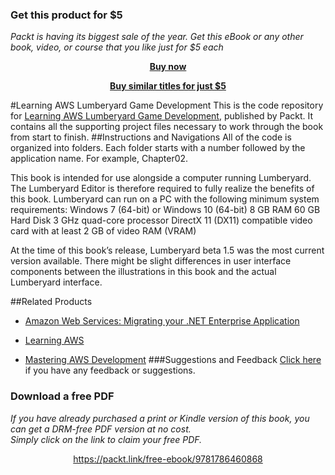 
### Get this product for $5

<i>Packt is having its biggest sale of the year. Get this eBook or any other book, video, or course that you like just for $5 each</i>


<b><p align='center'>[Buy now](https://packt.link/9781786460868)</p></b>


<b><p align='center'>[Buy similar titles for just $5](https://subscription.packtpub.com/search)</p></b>


﻿#Learning AWS Lumberyard Game Development
This is the code repository for [Learning AWS Lumberyard Game Development](https://www.packtpub.com/game-development/learning-aws-lumberyard-game-development?utm_source=github&utm_medium=repository&utm_campaign=9781786460868), published by Packt. It contains all the supporting project files necessary to work through the book from start to finish.
##Instructions and Navigations
All of the code is organized into folders. Each folder starts with a number followed by the application name. For example, Chapter02.



This book is intended for use alongside a computer running Lumberyard. The Lumberyard
Editor is therefore required to fully realize the benefits of this book. Lumberyard can run on
a PC with the following minimum system requirements:
Windows 7 (64-bit) or Windows 10 (64-bit)
8 GB RAM
60 GB Hard Disk
3 GHz quad-core processor
DirectX 11 (DX11) compatible video card with at least 2 GB of video RAM
(VRAM)

At the time of this book’s release, Lumberyard beta 1.5 was the most current version
available. There might be slight differences in user interface components between the
illustrations in this book and the actual Lumberyard interface.

##Related Products
* [Amazon Web Services: Migrating your .NET Enterprise Application](https://www.packtpub.com/web-development/amazon-web-services-migrating-your-net-enterprise-application?utm_source=github&utm_medium=repository&utm_campaign=9781849681940)

* [Learning AWS](https://www.packtpub.com/virtualization-and-cloud/learning-aws?utm_source=github&utm_medium=repository&utm_campaign=9781784394639)

* [Mastering AWS Development](https://www.packtpub.com/networking-and-servers/mastering-aws-development?utm_source=github&utm_medium=repository&utm_campaign=9781782173632)
###Suggestions and Feedback
[Click here](https://docs.google.com/forms/d/e/1FAIpQLSe5qwunkGf6PUvzPirPDtuy1Du5Rlzew23UBp2S-P3wB-GcwQ/viewform) if you have any feedback or suggestions.
### Download a free PDF

 <i>If you have already purchased a print or Kindle version of this book, you can get a DRM-free PDF version at no cost.<br>Simply click on the link to claim your free PDF.</i>
<p align="center"> <a href="https://packt.link/free-ebook/9781786460868">https://packt.link/free-ebook/9781786460868 </a> </p>